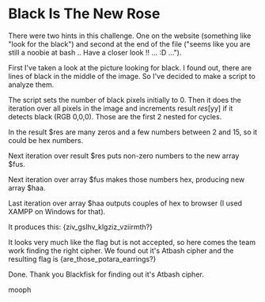 # Black Is The New Rose

There were two hints in this challenge. One on the website (something like "look for the black") and second at the end of the file ("seems like you are still a noobie at bash  .. Have a closer look !! ... :D  ...").

First I've taken a look at the picture looking for black. I found out, there are lines of black in the middle of the image. So I've decided to make a script to analyze them.

The script sets the number of black pixels initially to 0. Then it does the iteration over all pixels in the image and increments result $res[$yy] if it detects black (RGB 0,0,0). Those are the first 2 nested for cycles.

In the result $res are many zeros and a few numbers between 2 and 15, so it could be hex numbers.

Next iteration over result $res puts non-zero numbers to the new array $fus.

Next iteration over array $fus makes those numbers hex, producing new array $haa.

Last iteration over array $haa outputs couples of hex to browser (I used XAMPP on Windows for that).

It produces this: {ziv_gslhv_klgziz_vziirmth?}

It looks very much like the flag but is not accepted, so here comes the team work finding the right cipher. We found out it's Atbash cipher and the resulting flag is {are_those_potara_earrings?}

Done. Thank you Blackfisk for finding out it's Atbash cipher.

mooph
